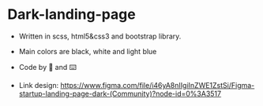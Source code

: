 # Dark-landing-page
- Written in scss, html5&css3 and bootstrap library.
- Main colors are black, white and light blue
- Code by 🤚 and ⌨️

- Link design: https://www.figma.com/file/i46yA8nIIgiInZWE1ZstSi/Figma-startup-landing-page-dark-(Community)?node-id=0%3A3517